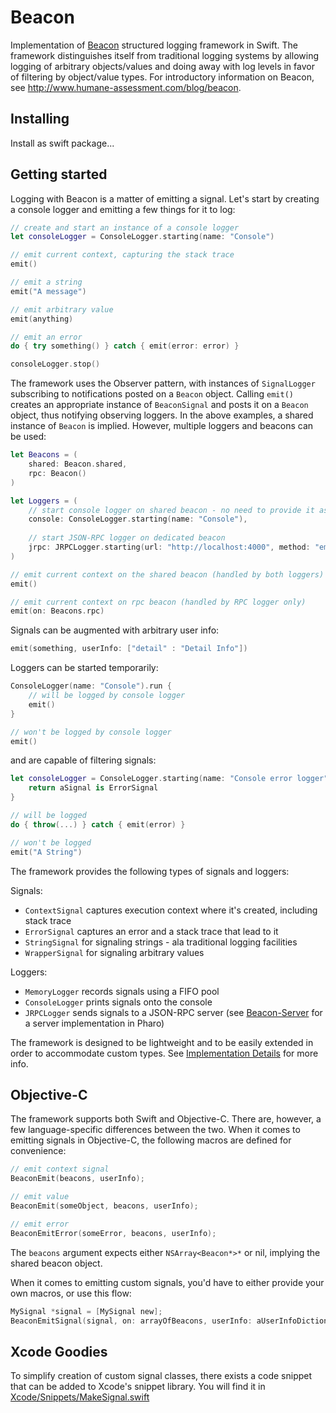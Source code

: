 # Beacon

Implementation of [Beacon](https://github.com/pharo-project/pharo-beacon) structured logging framework in Swift. The framework distinguishes itself from traditional logging systems by allowing logging of arbitrary objects/values and doing away with log levels in favor of filtering by object/value types. For introductory information on Beacon, see http://www.humane-assessment.com/blog/beacon.

## Installing

Install as swift package...

## Getting started 

Logging with Beacon is a matter of emitting a signal. Let's start by creating a console logger and emitting a few things for it to log:   

```swift
// create and start an instance of a console logger
let consoleLogger = ConsoleLogger.starting(name: "Console")

// emit current context, capturing the stack trace
emit()

// emit a string
emit("A message")

// emit arbitrary value
emit(anything)

// emit an error
do { try something() } catch { emit(error: error) }

consoleLogger.stop()
```

The framework uses the Observer pattern, with instances of `SignalLogger` subscribing to notifications posted on a `Beacon` object. Calling `emit()` creates an appropriate instance of `BeaconSignal` and posts it on a `Beacon` object, thus notifying observing loggers. In the above examples, a shared instance of `Beacon` is implied. However, multiple loggers and beacons can be used:

```swift
let Beacons = (
    shared: Beacon.shared, 
    rpc: Beacon()
)

let Loggers = (
    // start console logger on shared beacon - no need to provide it as argument
    console: ConsoleLogger.starting(name: "Console"),
    
    // start JSON-RPC logger on dedicated beacon
    jrpc: JRPCLogger.starting(url: "http://localhost:4000", method: "emit", name: "JRPC", on: Beacons.shared + Beacons.rpc)
)

// emit current context on the shared beacon (handled by both loggers)
emit()

// emit current context on rpc beacon (handled by RPC logger only)
emit(on: Beacons.rpc)
```

Signals can be augmented with arbitrary user info:

```swift
emit(something, userInfo: ["detail" : "Detail Info"])
```

Loggers can be started temporarily:

```swift
ConsoleLogger(name: "Console").run {
    // will be logged by console logger
    emit()
}

// won't be logged by console logger
emit()
```

and are capable of filtering signals:

```swift
let consoleLogger = ConsoleLogger.starting(name: "Console error logger")) {
    return aSignal is ErrorSignal
}

// will be logged
do { throw(...) } catch { emit(error) }

// won't be logged
emit("A String")
```

The framework provides the following types of signals and loggers:

Signals:
- `ContextSignal` captures execution context where it's created, including stack trace
- `ErrorSignal` captures an error and a stack trace that lead to it
- `StringSignal` for signaling strings - ala traditional logging facilities
- `WrapperSignal` for signaling arbitrary values

Loggers:
- `MemoryLogger` records signals using a FIFO pool
- `ConsoleLogger` prints signals onto the console
- `JRPCLogger` sends signals to a JSON-RPC server (see [Beacon-Server](https://github.com/grype/Beacon-Server/) for a server implementation in Pharo)

The framework is designed to be lightweight and to be easily extended in order to accommodate custom types. See [Implementation Details](Documentation/ImplementationDetails.md) for more info.

## Objective-C

The framework supports both Swift and Objective-C. There are, however, a few language-specific differences between the two. When it comes to emitting signals in Objective-C, the following macros are defined for convenience:

```objective-c
// emit context signal
BeaconEmit(beacons, userInfo);

// emit value
BeaconEmit(someObject, beacons, userInfo);

// emit error
BeaconEmitError(someError, beacons, userInfo);
```

The `beacons` argument expects either `NSArray<Beacon*>*` or nil, implying the shared beacon object.

When it comes to emitting custom signals, you'd have to either provide your own macros, or use this flow:

```objective-c
MySignal *signal = [MySignal new];
BeaconEmitSignal(signal, on: arrayOfBeacons, userInfo: aUserInfoDictionary)
```

## Xcode Goodies

To simplify creation of custom signal classes, there exists a code snippet that can be added to Xcode's snippet library. You will find it in [Xcode/Snippets/MakeSignal.swift](Xcode/Snippets/MakeSignal.swift)
